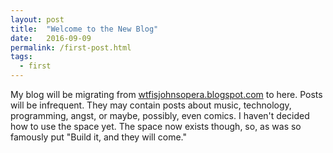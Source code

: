 ```yaml
---
layout: post
title:  "Welcome to the New Blog"
date:   2016-09-09
permalink: /first-post.html
tags: 
  - first
---
```


My blog will be migrating from [wtfisjohnsopera.blogspot.com](http://wtfisjohnsopera.blogspot.com) to here. Posts will be infrequent. They may contain posts about music, technology, programming, angst, or maybe, possibly, even comics. I haven't decided how to use the space yet. The space now exists though, so, as was so famously put "Build it, and they will come."

